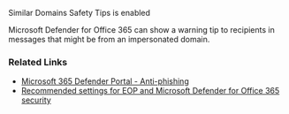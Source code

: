 Similar Domains Safety Tips is enabled

Microsoft Defender for Office 365 can show a warning tip to recipients in messages that might be from an impersonated domain.

### Related Links

* [Microsoft 365 Defender Portal - Anti-phishing](https://security.microsoft.com/antiphishing) 
* [Recommended settings for EOP and Microsoft Defender for Office 365 security](https://aka.ms/orca-atpp-docs-7)
